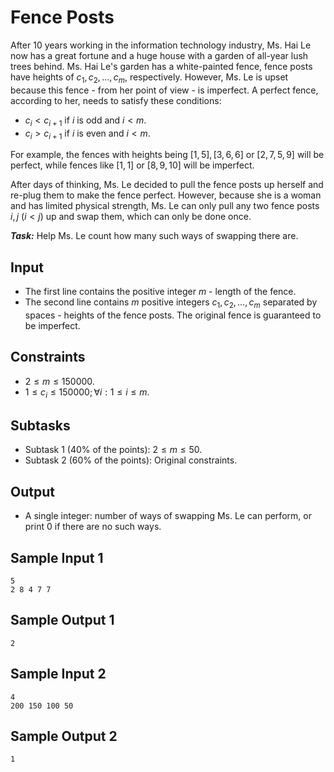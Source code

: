 # Fence Posts

After $10$ years working in the information technology industry, Ms. Hai Le now has a great fortune and a huge house with a garden of all-year lush trees behind. Ms. Hai Le's garden has a white-painted fence, fence posts have heights of $c_1, c_2, \dots, c_m,$ respectively. However, Ms. Le is upset because this fence - from her point of view - is imperfect. A perfect fence, according to her, needs to satisfy these conditions:

- $c_i < c_{i + 1}$ if $i$ is odd and $i < m$.
- $c_i > c_{i + 1}$ if $i$ is even and $i < m$.

For example, the fences with heights being $[1, 5], [3, 6, 6]$ or $[2, 7, 5, 9]$ will be perfect, while fences like $[1, 1]$ or $[8, 9, 10]$ will be imperfect.

After days of thinking, Ms. Le decided to pull the fence posts up herself and re-plug them to make the fence perfect. However, because she is a woman and has limited physical strength, Ms. Le can only pull any two fence posts $i, j \ (i < j)$ up and swap them, which can only be done once.

***Task:*** Help Ms. Le count how many such ways of swapping there are.

## Input

- The first line contains the positive integer $m$ - length of the fence.
- The second line contains $m$ positive integers $c_1, c_2, \dots, c_m$ separated by spaces - heights of the fence posts. The original fence is guaranteed to be imperfect.

## Constraints

- $2 \le m \le 150000$.
- $1 \le c_i \le 150000; \forall i: 1 \le i \le m$.

## Subtasks

- Subtask $1$ ($40\%$ of the points): $2 \le m \le 50$.
- Subtask $2$ ($60\%$ of the points): Original constraints.

## Output

- A single integer: number of ways of swapping Ms. Le can perform, or print $0$ if there are no such ways.

## Sample Input 1

```
5
2 8 4 7 7
```

## Sample Output 1

```
2
```

## Sample Input 2

```
4
200 150 100 50
```

## Sample Output 2

```
1
```
